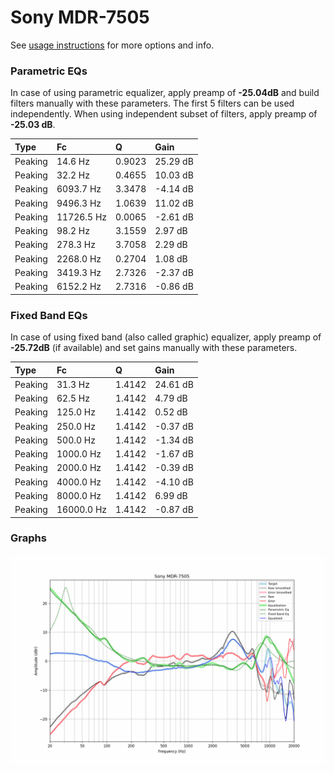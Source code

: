 # Sony MDR-7505
See [usage instructions](https://github.com/jaakkopasanen/AutoEq#usage) for more options and info.

### Parametric EQs
In case of using parametric equalizer, apply preamp of **-25.04dB** and build filters manually
with these parameters. The first 5 filters can be used independently.
When using independent subset of filters, apply preamp of **-25.03 dB**.

| Type    | Fc         |      Q | Gain     |
|:--------|:-----------|:-------|:---------|
| Peaking | 14.6 Hz    | 0.9023 | 25.29 dB |
| Peaking | 32.2 Hz    | 0.4655 | 10.03 dB |
| Peaking | 6093.7 Hz  | 3.3478 | -4.14 dB |
| Peaking | 9496.3 Hz  | 1.0639 | 11.02 dB |
| Peaking | 11726.5 Hz | 0.0065 | -2.61 dB |
| Peaking | 98.2 Hz    | 3.1559 | 2.97 dB  |
| Peaking | 278.3 Hz   | 3.7058 | 2.29 dB  |
| Peaking | 2268.0 Hz  | 0.2704 | 1.08 dB  |
| Peaking | 3419.3 Hz  | 2.7326 | -2.37 dB |
| Peaking | 6152.2 Hz  | 2.7316 | -0.86 dB |

### Fixed Band EQs
In case of using fixed band (also called graphic) equalizer, apply preamp of **-25.72dB**
(if available) and set gains manually with these parameters.

| Type    | Fc         |      Q | Gain     |
|:--------|:-----------|:-------|:---------|
| Peaking | 31.3 Hz    | 1.4142 | 24.61 dB |
| Peaking | 62.5 Hz    | 1.4142 | 4.79 dB  |
| Peaking | 125.0 Hz   | 1.4142 | 0.52 dB  |
| Peaking | 250.0 Hz   | 1.4142 | -0.37 dB |
| Peaking | 500.0 Hz   | 1.4142 | -1.34 dB |
| Peaking | 1000.0 Hz  | 1.4142 | -1.67 dB |
| Peaking | 2000.0 Hz  | 1.4142 | -0.39 dB |
| Peaking | 4000.0 Hz  | 1.4142 | -4.10 dB |
| Peaking | 8000.0 Hz  | 1.4142 | 6.99 dB  |
| Peaking | 16000.0 Hz | 1.4142 | -0.87 dB |

### Graphs
![](./Sony%20MDR-7505.png)
